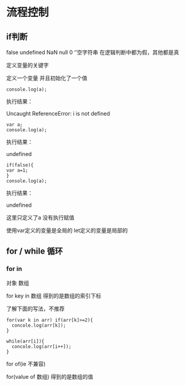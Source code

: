 # 流程控制

## if判断

false undefined NaN null 0 ‘’空字符串 在逻辑判断中都为假，其他都是真

定义变量的关键字

定义一个变量 并且初始化了一个值 

```
console.log(a);
```

执行结果：

Uncaught ReferenceError: i is not defined

```
var a;
console.log(a);
```

执行结果：

undefined

```
if(false){
var a=1;
}
console.log(a);
```

执行结果：

undefined

这里只定义了a 没有执行赋值

使用var定义的变量是全局的 let定义的变量是局部的



## for / while 循环

### for in 

对象 数组

for key in 数组 得到的是数组的索引下标

了解下面的写法，不推荐

```
for(var k in arr) if(arr[k]>=2){
  concole.log(arr[k]);
}
```



```
while(arr[i]){
  concole.log(arr[i++]);
}
```

for of(ie 不兼容)

for(value of 数组) 得到的是数组的值
